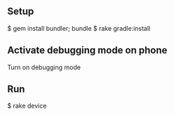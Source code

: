 ## Setup

  $ gem install bundler; bundle
  $ rake gradle:install


## Activate debugging mode on phone

Turn on debugging mode



## Run

  $ rake device
